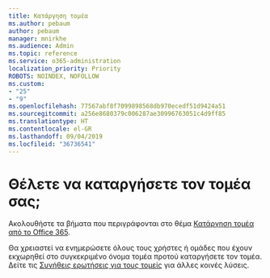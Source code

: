 ```yaml
---
title: Κατάργηση τομέα
ms.author: pebaum
author: pebaum
manager: mnirkhe
ms.audience: Admin
ms.topic: reference
ms.service: o365-administration
localization_priority: Priority
ROBOTS: NOINDEX, NOFOLLOW
ms.custom:
- "25"
- "9"
ms.openlocfilehash: 77567abf8f7099898568db970ecedf51d9424a51
ms.sourcegitcommit: a256e8680379c006287ae30996763051c4d9ff85
ms.translationtype: HT
ms.contentlocale: el-GR
ms.lasthandoff: 09/04/2019
ms.locfileid: "36736541"
---
```

# <a name="trying-to-remove-your-domain"></a>Θέλετε να καταργήσετε τον τομέα σας;

Ακολουθήστε τα βήματα που περιγράφονται στο θέμα [Κατάργηση τομέα από το Office 365](https://docs.microsoft.com/office365/admin/get-help-with-domains/remove-a-domain).
  
Θα χρειαστεί να ενημερώσετε όλους τους χρήστες ή ομάδες που έχουν εκχωρηθεί στο συγκεκριμένο όνομα τομέα προτού καταργήσετε τον τομέα. Δείτε τις [Συνήθεις ερωτήσεις για τους τομείς](https://docs.microsoft.com/office365/admin/setup/domains-faq) για άλλες κοινές λύσεις.
  